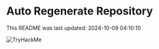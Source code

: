 # Auto Regenerate Repository

This README was last updated: 2024-10-09 04:10:10

 ![TryHackMe](https://tryhackme.com/badge/533634)